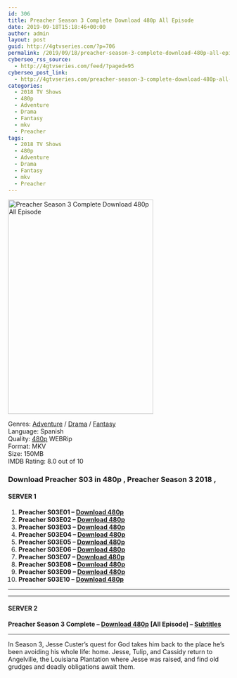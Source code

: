 ```yaml
---
id: 306
title: Preacher Season 3 Complete Download 480p All Episode
date: 2019-09-18T15:18:46+00:00
author: admin
layout: post
guid: http://4gtvseries.com/?p=706
permalink: /2019/09/18/preacher-season-3-complete-download-480p-all-episode/
cyberseo_rss_source:
  - http://4gtvseries.com/feed/?paged=95
cyberseo_post_link:
  - http://4gtvseries.com/preacher-season-3-complete-download-480p-all-episode/
categories:
  - 2018 TV Shows
  - 480p
  - Adventure
  - Drama
  - Fantasy
  - mkv
  - Preacher
tags:
  - 2018 TV Shows
  - 480p
  - Adventure
  - Drama
  - Fantasy
  - mkv
  - Preacher
---
```

<img loading="lazy" class="aligncenter" src="https://3.bp.blogspot.com/-hEXaRB6GP_8/XYJKL02zlXI/AAAAAAAABuY/PseF707jm5wUton-lZjjj-LCHP7YEUhQQCK4BGAYYCw/s1600/Preacher%2BSeason%2B3.jpg" alt="Preacher Season 3 Complete Download 480p All Episode" width="330" height="488" />

Genres: <a href="http://4gtvseries.com/tag/adventure/" data-wpel-link="internal">Adventure</a> / <a href="http://4gtvseries.com/tag/drama/" data-wpel-link="internal">Drama</a> / <a href="http://4gtvseries.com/tag/fantasy/" data-wpel-link="internal">Fantasy</a>  
Language: Spanish  
Quality:&nbsp;<a href="http://4gtvseries.com/tag/480p/" data-wpel-link="internal">480p</a>&nbsp;WEBRip  
Format: MKV  
Size: 150MB  
IMDB Rating: 8.0 out of 10

### **Download Preacher S03 in 480p , Preacher Season 3 2018 ,&nbsp;**

#### <span><strong>SERVER 1</strong></span>

  1. **Preacher S03E01 – <a href="http://slink.dl480p.xyz/mToji" data-wpel-link="external" target="_blank" rel="nofollow external noopener noreferrer" class="wpel-icon-left"><i class="wpel-icon fa fa-download" aria-hidden="true"></i>Download 480p</a>**
  2. **Preacher S03E02 – <a href="http://slink.dl480p.xyz/3h2i" data-wpel-link="external" target="_blank" rel="nofollow external noopener noreferrer" class="wpel-icon-left"><i class="wpel-icon fa fa-download" aria-hidden="true"></i>Download 480p</a>**
  3. **Preacher S03E03 – <a href="http://slink.dl480p.xyz/JNXrt" data-wpel-link="external" target="_blank" rel="nofollow external noopener noreferrer" class="wpel-icon-left"><i class="wpel-icon fa fa-download" aria-hidden="true"></i>Download 480p</a>**
  4. **Preacher S03E04 – <a href="http://slink.dl480p.xyz/ND0sKL" data-wpel-link="external" target="_blank" rel="nofollow external noopener noreferrer" class="wpel-icon-left"><i class="wpel-icon fa fa-download" aria-hidden="true"></i>Download 480p</a>**
  5. **Preacher S03E05 – <a href="http://slink.dl480p.xyz/q9fj" data-wpel-link="external" target="_blank" rel="nofollow external noopener noreferrer" class="wpel-icon-left"><i class="wpel-icon fa fa-download" aria-hidden="true"></i>Download 480p</a>**
  6. **Preacher S03E06 – <a href="http://slink.dl480p.xyz/GEgO" data-wpel-link="external" target="_blank" rel="nofollow external noopener noreferrer" class="wpel-icon-left"><i class="wpel-icon fa fa-download" aria-hidden="true"></i>Download 480p</a>**
  7. **Preacher S03E07 – <a href="http://slink.dl480p.xyz/cvjVI" data-wpel-link="external" target="_blank" rel="nofollow external noopener noreferrer" class="wpel-icon-left"><i class="wpel-icon fa fa-download" aria-hidden="true"></i>Download 480p</a>**
  8. **Preacher S03E08 – <a href="http://slink.dl480p.xyz/9zcMp" data-wpel-link="external" target="_blank" rel="nofollow external noopener noreferrer" class="wpel-icon-left"><i class="wpel-icon fa fa-download" aria-hidden="true"></i>Download 480p</a>**
  9. **Preacher S03E09 – <a href="http://slink.dl480p.xyz/H3lOxUx" data-wpel-link="external" target="_blank" rel="nofollow external noopener noreferrer" class="wpel-icon-left"><i class="wpel-icon fa fa-download" aria-hidden="true"></i>Download 480p</a>**
 10. **Preacher S03E10 – <a href="http://slink.dl480p.xyz/RQ9q" data-wpel-link="external" target="_blank" rel="nofollow external noopener noreferrer" class="wpel-icon-left"><i class="wpel-icon fa fa-download" aria-hidden="true"></i>Download 480p</a>**

* * *

* * *

#### <span><strong>SERVER 2</strong></span>

**Preacher Season 3 Complete – <a href="http://dl480p.xyz/486/" data-wpel-link="external" target="_blank" rel="nofollow external noopener noreferrer" class="wpel-icon-left"><i class="wpel-icon fa fa-download" aria-hidden="true"></i>Download 480p</a> [All Episode] – <a href="https://subscene.com/subtitles/preacher-third-season-2018" data-wpel-link="external" target="_blank" rel="nofollow external noopener noreferrer" class="wpel-icon-left"><i class="wpel-icon fa fa-download" aria-hidden="true"></i>Subtitles</a>**

* * *

In Season 3, Jesse Custer’s quest for God takes him back to the place he’s been avoiding his whole life: home. Jesse, Tulip, and Cassidy return to Angelville, the Louisiana Plantation where Jesse was raised, and find old grudges and deadly obligations await them.

<div align="center">
</div>